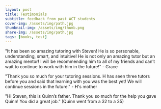 ```yaml
---
layout: post
title: Testimonials
subtitle: feedback from past ACT students
cover-img: /assets/img/path.jpg
thumbnail-img: /assets/img/thumb.png
share-img: /assets/img/path.jpg
tags: [books, test]
---
```


"It has been so amazing tutoring with Steven! He is so personable, understanding, smart, and intuitive! He is not only an amazing tutor but an amazing mentor! I will be recommending him to all of my friends and can’t wait to continue to work with him in the future!" - Grace

"Thank you so much for your tutoring sessions. H has seen three tutors before you and said that learning with you was the best yet! We will continue sessions in the future." - H's mother

"Hi Steven, this is Quinn’s father. Thank you so much for the help you gave Quinn! You did a great job." (Quinn went from a 32 to a 35)
